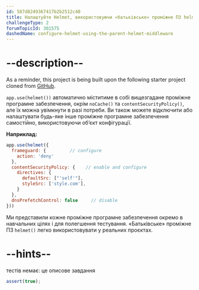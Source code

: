 ```yaml
---
id: 587d8249367417b2b2512c40
title: Налаштуйте Helmet, використовуючи «батьківське» проміжне ПЗ helmet()
challengeType: 2
forumTopicId: 301575
dashedName: configure-helmet-using-the-parent-helmet-middleware
---
```


# --description--

As a reminder, this project is being built upon the following starter project cloned from <a href="https://github.com/freeCodeCamp/boilerplate-infosec/" target="_blank" rel="noopener noreferrer nofollow">GitHub</a>.

`app.use(helmet())` автоматично міститиме в собі вищезгадане проміжне програмне забезпечення, окрім `noCache()` та `contentSecurityPolicy()`, але їх можна увімкнути в разі потреби. Ви також можете відключити або налаштувати будь-яке інше проміжне програмне забезпечення самостійно, використовуючи об’єкт конфігурації.

**Наприклад:**

```js
app.use(helmet({
  frameguard: {         // configure
    action: 'deny'
  },
  contentSecurityPolicy: {    // enable and configure
    directives: {
      defaultSrc: ["'self'"],
      styleSrc: ['style.com'],
    }
  },
  dnsPrefetchControl: false     // disable
}))
```

Ми представили кожне проміжне програмне забезпечення окремо в навчальних цілях і для полегшення тестування. «Батьківське» проміжне ПЗ `helmet()` легко використовувати у реальних проєктах.

# --hints--

тестів немає: це описове завдання

```js
assert(true);
```

